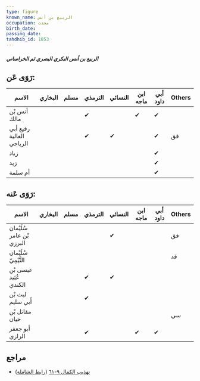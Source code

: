 ```yaml
---
type: figure
known_name: الربيع بن أنس
occupation: محدث
birth_date:
passing_date:
tahdhib_id: 1853
---
```

##### الربيع بن أنس البكري البصري ثم الخراساني

## رَوَى عَن:
| الاسم                    | البخاري | مسلم | الترمذي | النسائي | ابن ماجه | أبي داود | Others |
| ------------------------ | ------- | ---- | ------- | ------- | -------- | -------- | ------ |
| أنس بْن مالك             |         |      | ✔       |         | ✔        | ✔        |        |
| رفيع أبي العالية الرياحي |         |      | ✔       | ✔       |          | ✔        | فق     |
| زياد                     |         |      |         |         |          | ✔        |        |
| زيد                      |         |      |         |         |          | ✔        |        |
| أم سلمة                  |         |      |         |         |          | ✔        |        |
## رَوَى عَنه:
| الاسم                     | البخاري | مسلم | الترمذي | النسائي | ابن ماجه | أبي داود | Others |
| ------------------------- | ------- | ---- | ------- | ------- | -------- | -------- | ------ |
| سُلَيْمان بْن عامر البرزي |         |      |         | ✔       |          |          | فق     |
| سُلَيْمان التَّيْمِيّ     |         |      |         |         |          |          | قد     |
| عيسى بْن عُبَيد الكندي    |         |      | ✔       | ✔       |          |          |        |
| ليث بْن أَبي سليم         |         |      | ✔       |         |          |          |        |
| مقاتل بْن حيان            |         |      |         |         |          |          | سي     |
| أبو جعفر الرازي           |         |      | ✔       |         | ✔        | ✔        |        |
## مراجع
- [تهذيب الكمال ٩-٦١](obsidian://open?vault=Tahdhib-al-Kamal&file=Figures/١٨٥٣-الربيع%20بن%20أنس%20البكري%20البصري%20ثم%20الخراساني) ([رابط الشاملة](https://shamela.ws/book/3722/4301))